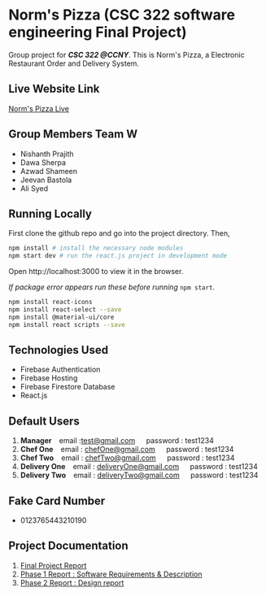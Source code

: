 # Norm's Pizza (CSC 322 software engineering Final Project)
Group project for ***CSC 322 @CCNY***.
This is Norm's Pizza, a Electronic Restaurant Order and Delivery System.

## Live Website Link
[Norm's Pizza Live](https://ccnycsc322-730da.web.app/)

## Group Members Team W
- Nishanth Prajith
- Dawa Sherpa
- Azwad Shameen
- Jeevan Bastola
- Ali Syed

## Running Locally
First clone the github repo and go into the project directory. Then,
```bash
npm install # install the necessary node modules
npm start dev # run the react.js project in development mode
```
Open http://localhost:3000 to view it in the browser.

*If package error appears run these before running* `npm start`.
```bash
npm install react-icons
npm install react-select --save
npm install @material-ui/core
npm install react scripts --save
```

## Technologies Used
 - Firebase Authentication
 - Firebase Hosting
 - Firebase Firestore Database
 - React.js

## Default Users
 1. **Manager** &ensp; email :test@gmail.com &emsp; password : test1234
 2. **Chef One** &ensp; email : chefOne@gmail.com &emsp; password : test1234
 3. **Chef Two** &ensp; email : chefTwo@gmail.com &emsp; password : test1234
 4. **Delivery One** &ensp; email : deliveryOne@gmail.com &emsp; password : test1234
 5. **Delivery Two** &ensp; email : deliveryTwo@gmail.com &emsp; password : test1234

## Fake Card Number
 - 0123765443210190
 
## Project Documentation
1. [Final Project Report](https://github.com/NishanthPrajith/CSC322_Final_Project/blob/master/322_final_report.pdf)
2. [Phase 1 Report : Software Requirements & Description](https://github.com/NishanthPrajith/CSC322_Final_Project/blob/master/Team_W_report.pdf)
3. [Phase 2 Report : Design report](https://github.com/NishanthPrajith/CSC322_Final_Project/blob/master/Team_W_Phase_2_report.pdf)
